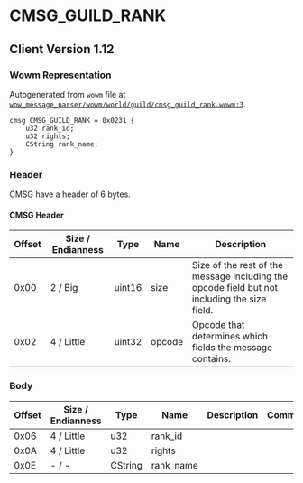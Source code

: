 # CMSG_GUILD_RANK

## Client Version 1.12

### Wowm Representation

Autogenerated from `wowm` file at [`wow_message_parser/wowm/world/guild/cmsg_guild_rank.wowm:3`](https://github.com/gtker/wow_messages/tree/main/wow_message_parser/wowm/world/guild/cmsg_guild_rank.wowm#L3).
```rust,ignore
cmsg CMSG_GUILD_RANK = 0x0231 {
    u32 rank_id;
    u32 rights;
    CString rank_name;
}
```
### Header

CMSG have a header of 6 bytes.

#### CMSG Header

| Offset | Size / Endianness | Type   | Name   | Description |
| ------ | ----------------- | ------ | ------ | ----------- |
| 0x00   | 2 / Big           | uint16 | size   | Size of the rest of the message including the opcode field but not including the size field.|
| 0x02   | 4 / Little        | uint32 | opcode | Opcode that determines which fields the message contains.|

### Body

| Offset | Size / Endianness | Type | Name | Description | Comment |
| ------ | ----------------- | ---- | ---- | ----------- | ------- |
| 0x06 | 4 / Little | u32 | rank_id |  |  |
| 0x0A | 4 / Little | u32 | rights |  |  |
| 0x0E | - / - | CString | rank_name |  |  |

